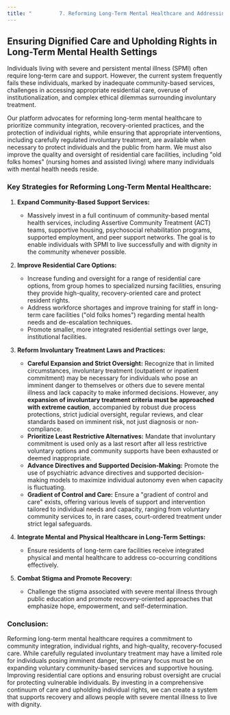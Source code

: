 ```yaml
---
title: "         7. Reforming Long-Term Mental Healthcare and Addressing Involuntary Treatment"
---
```


## Ensuring Dignified Care and Upholding Rights in Long-Term Mental Health Settings

Individuals living with severe and persistent mental illness (SPMI) often require long-term care and support. However, the current system frequently fails these individuals, marked by inadequate community-based services, challenges in accessing appropriate residential care, overuse of institutionalization, and complex ethical dilemmas surrounding involuntary treatment.

Our platform advocates for reforming long-term mental healthcare to prioritize community integration, recovery-oriented practices, and the protection of individual rights, while ensuring that appropriate interventions, including carefully regulated involuntary treatment, are available when necessary to protect individuals and the public from harm. We must also improve the quality and oversight of residential care facilities, including "old folks homes" (nursing homes and assisted living) where many individuals with mental health needs reside.

### Key Strategies for Reforming Long-Term Mental Healthcare:

1.  **Expand Community-Based Support Services:**
    *   Massively invest in a full continuum of community-based mental health services, including Assertive Community Treatment (ACT) teams, supportive housing, psychosocial rehabilitation programs, supported employment, and peer support networks. The goal is to enable individuals with SPMI to live successfully and with dignity in the community whenever possible.

2.  **Improve Residential Care Options:**
    *   Increase funding and oversight for a range of residential care options, from group homes to specialized nursing facilities, ensuring they provide high-quality, recovery-oriented care and protect resident rights.
    *   Address workforce shortages and improve training for staff in long-term care facilities ("old folks homes") regarding mental health needs and de-escalation techniques.
    *   Promote smaller, more integrated residential settings over large, institutional facilities.

3.  **Reform Involuntary Treatment Laws and Practices:**
    *   **Careful Expansion and Strict Oversight:** Recognize that in limited circumstances, involuntary treatment (outpatient or inpatient commitment) may be necessary for individuals who pose an imminent danger to themselves or others due to severe mental illness and lack capacity to make informed decisions. However, any **expansion of involuntary treatment criteria must be approached with extreme caution**, accompanied by robust due process protections, strict judicial oversight, regular reviews, and clear standards based on imminent risk, not just diagnosis or non-compliance.
    *   **Prioritize Least Restrictive Alternatives:** Mandate that involuntary commitment is used only as a last resort after all less restrictive voluntary options and community supports have been exhausted or deemed inappropriate.
    *   **Advance Directives and Supported Decision-Making:** Promote the use of psychiatric advance directives and supported decision-making models to maximize individual autonomy even when capacity is fluctuating.
    *   **Gradient of Control and Care:** Ensure a "gradient of control and care" exists, offering various levels of support and intervention tailored to individual needs and capacity, ranging from voluntary community services to, in rare cases, court-ordered treatment under strict legal safeguards.

4.  **Integrate Mental and Physical Healthcare in Long-Term Settings:**
    *   Ensure residents of long-term care facilities receive integrated physical and mental healthcare to address co-occurring conditions effectively.

5.  **Combat Stigma and Promote Recovery:**
    *   Challenge the stigma associated with severe mental illness through public education and promote recovery-oriented approaches that emphasize hope, empowerment, and self-determination.

### Conclusion:

Reforming long-term mental healthcare requires a commitment to community integration, individual rights, and high-quality, recovery-focused care. While carefully regulated involuntary treatment may have a limited role for individuals posing imminent danger, the primary focus must be on expanding voluntary community-based services and supportive housing. Improving residential care options and ensuring robust oversight are crucial for protecting vulnerable individuals. By investing in a comprehensive continuum of care and upholding individual rights, we can create a system that supports recovery and allows people with severe mental illness to live with dignity.
